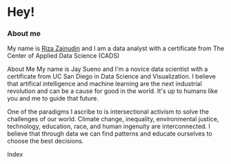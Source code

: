 # Hey!

### **About me**
My name is [Riza Zainudin](https://www.linkedin.com/in/riza-zainudin/) and I am a data analyst with a certificate from The Center of Applied Data Science (CADS)

About Me
My name is Jay Sueno and I'm a novice data scientist with a certificate from UC San Diego in Data Science and Visualization. I believe that artifical intelligence and machine learning are the next industrial revolution and can be a cause for good in the world. It's up to humans like you and me to guide that future.

One of the paradigms I ascribe to is intersectional activism to solve the challenges of our world. Climate change, inequality, environmental justice, technology, education, race, and human ingenuity are interconnected. I believe that through data we can find patterns and educate ourselves to choose the best decisions.

Index
